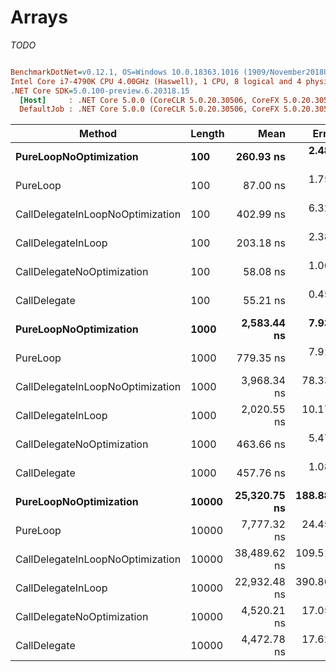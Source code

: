 ﻿# Arrays

_TODO_

``` ini

BenchmarkDotNet=v0.12.1, OS=Windows 10.0.18363.1016 (1909/November2018Update/19H2)
Intel Core i7-4790K CPU 4.00GHz (Haswell), 1 CPU, 8 logical and 4 physical cores
.NET Core SDK=5.0.100-preview.6.20318.15
  [Host]     : .NET Core 5.0.0 (CoreCLR 5.0.20.30506, CoreFX 5.0.20.30506), X64 RyuJIT
  DefaultJob : .NET Core 5.0.0 (CoreCLR 5.0.20.30506, CoreFX 5.0.20.30506), X64 RyuJIT


```
|                           Method | Length |         Mean |      Error |     StdDev |
|--------------------------------- |------- |-------------:|-----------:|-----------:|
|           **PureLoopNoOptimization** |    **100** |    **260.93 ns** |   **2.487 ns** |   **2.327 ns** |
|                         PureLoop |    100 |     87.00 ns |   1.750 ns |   2.875 ns |
| CallDelegateInLoopNoOptimization |    100 |    402.99 ns |   6.323 ns |   5.605 ns |
|               CallDelegateInLoop |    100 |    203.18 ns |   2.381 ns |   2.227 ns |
|       CallDelegateNoOptimization |    100 |     58.08 ns |   1.061 ns |   0.940 ns |
|                     CallDelegate |    100 |     55.21 ns |   0.455 ns |   0.380 ns |
|           **PureLoopNoOptimization** |   **1000** |  **2,583.44 ns** |   **7.935 ns** |   **7.034 ns** |
|                         PureLoop |   1000 |    779.35 ns |   7.917 ns |   6.611 ns |
| CallDelegateInLoopNoOptimization |   1000 |  3,968.34 ns |  78.333 ns |  76.934 ns |
|               CallDelegateInLoop |   1000 |  2,020.55 ns |  10.171 ns |   8.493 ns |
|       CallDelegateNoOptimization |   1000 |    463.66 ns |   5.475 ns |   4.853 ns |
|                     CallDelegate |   1000 |    457.76 ns |   1.083 ns |   1.013 ns |
|           **PureLoopNoOptimization** |  **10000** | **25,320.75 ns** | **188.888 ns** | **176.686 ns** |
|                         PureLoop |  10000 |  7,777.32 ns |  24.456 ns |  22.876 ns |
| CallDelegateInLoopNoOptimization |  10000 | 38,489.62 ns | 109.517 ns | 102.442 ns |
|               CallDelegateInLoop |  10000 | 22,932.48 ns | 390.801 ns | 365.555 ns |
|       CallDelegateNoOptimization |  10000 |  4,520.21 ns |  17.053 ns |  15.117 ns |
|                     CallDelegate |  10000 |  4,472.78 ns |  17.625 ns |  14.717 ns |
